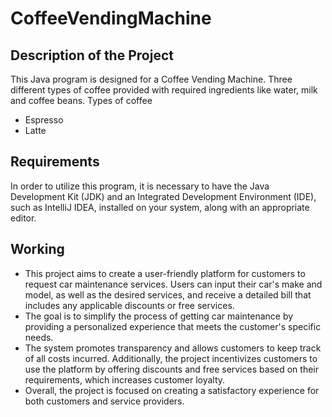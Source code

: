 # CoffeeVendingMachine
## Description of the Project
This Java program is designed for a Coffee Vending Machine. Three different types of coffee provided with required ingredients like water, milk and coffee beans.
Types of coffee
* Espresso
* Latte
## Requirements
In order to utilize this program, it is necessary to have the Java Development Kit (JDK) and an Integrated Development Environment (IDE), such as IntelliJ IDEA, installed on your system, along with an appropriate editor.
## Working
* This project aims to create a user-friendly platform for customers to request car maintenance services. Users can input their car's make and model, as well as the desired services, and receive a detailed bill that includes any applicable discounts or free services. 
* The goal is to simplify the process of getting car maintenance by providing a personalized experience that meets the customer's specific needs. 
* The system promotes transparency and allows customers to keep track of all costs incurred. Additionally, the project incentivizes customers to use the platform by offering discounts and free services based on their requirements, which increases customer loyalty.
* Overall, the project is focused on creating a satisfactory experience for both customers and service providers.
